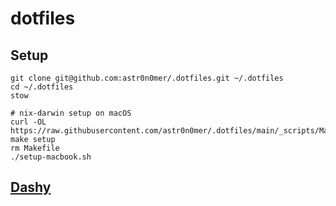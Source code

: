 # dotfiles

## Setup

```shell
git clone git@github.com:astr0n0mer/.dotfiles.git ~/.dotfiles
cd ~/.dotfiles
stow
```

```shell
# nix-darwin setup on macOS
curl -OL https://raw.githubusercontent.com/astr0n0mer/.dotfiles/main/_scripts/Makefile
make setup
rm Makefile
./setup-macbook.sh
```

## [Dashy](https://idashy.vercel.app/)
